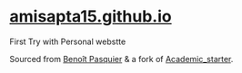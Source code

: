 # [amisapta15.github.io](https://www.amisapta15.github.io)
First Try with Personal webstte

Sourced from [Benoît Pasquier](https://www.bpasquier.com/ "Benoît Pasquier's webpage") & a fork of [Academic_starter](https://wowchemy.com/docs/install/#install-with-git).
